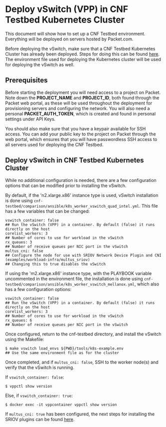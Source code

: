 # Deploy vSwitch (VPP) in CNF Testbed Kubernetes Cluster

This document will show how to set up a CNF Testbed environment. Everything will be deployed on servers hosted by Packet.com.

Before deploying the vSwitch, make sure that a CNF Testbed Kubernetes Cluster has already been deployed. Steps for doing this can be found [here](Deploy_cnf_testbed_k8s.md). The environment file used for deploying the Kubernetes cluster will be used for deploying the vSwitch as well.

## Prerequisites
Before starting the deployment you will need access to a project on Packet. Note down the **PROJECT_NAME** and **PROJECT_ID**, both
found through the Packet web portal, as these will be used throughout the deployment for provisioning servers and configuring the network. You will also need a personal **PACKET_AUTH_TOKEN**, which is created and found in personal settings under API Keys.

You should also make sure that you have a keypair available for SSH access. You can add your public key to the project on Packet through the web portal, which ensures that you will have passwordless SSH access to all servers used for deploying the CNF Testbed.

## Deploy vSwitch in CNF Testbed Kubernetes Cluster

While no additional configuration is needed, there are a few configuration options that can be modified prior to installing the vSwitch.

By default, if the 'n2.xlarge.x86' instance type is used, vSwitch installation is done using  `cnf-testbed/comparison/ansible/k8s_worker_vswitch_quad_intel.yml`. This file has a few variables that can be changed:
```
vswitch_container: false
## Run the vSwitch (VPP) in a container. By default (false) it runs directly on the host
corelist_workers: 3
## Number of cores to use for workload in the vSwitch
rx_queues: 3
## Number of receive queues per NIC port in the vSwitch
multus_cni: false
## Configure the node for use with SRIOV Network Device Plugin and CNI (examples/workload-infra/multus_sriov)
## Changing this to true disables the vSwitch
```

If using the 'm2.xlarge.x86' instance type, with the PLAYBOOK variable uncommented in the environment file, the installation is done using `cnf-testbed/comparison/ansible/k8s_worker_vswitch_mellanox.yml`, which also has a few configuration options:
```
vswitch_container: false
## Run the vSwitch (VPP) in a container. By default (false) it runs directly on the host
corelist_workers: 3
## Number of cores to use for workload in the vSwitch
rx_queues: 6
## Number of receive queues per NIC port in the vSwitch
```

Once configured, return to the cnf-testbed directory, and install the vSwitch using the Makefile:
```
$ make vswitch load_envs ${PWD}/tools/k8s-example.env
## Use the same environment file as for the cluster
```

Once completed, and if `multus_cni: false`, SSH to the worker node(s) and verify that the vSwitch is running.

If `vswitch_container: false`:
```
$ vppctl show version
```

Else, if `vswitch_container: true`:
```
$ docker exec -it vppcontainer vppctl show version
```

If `multus_cni: true` has been configured, the next steps for installing the SRIOV plugins can be found [here](/examples/workload-infra/multus_sriov).
